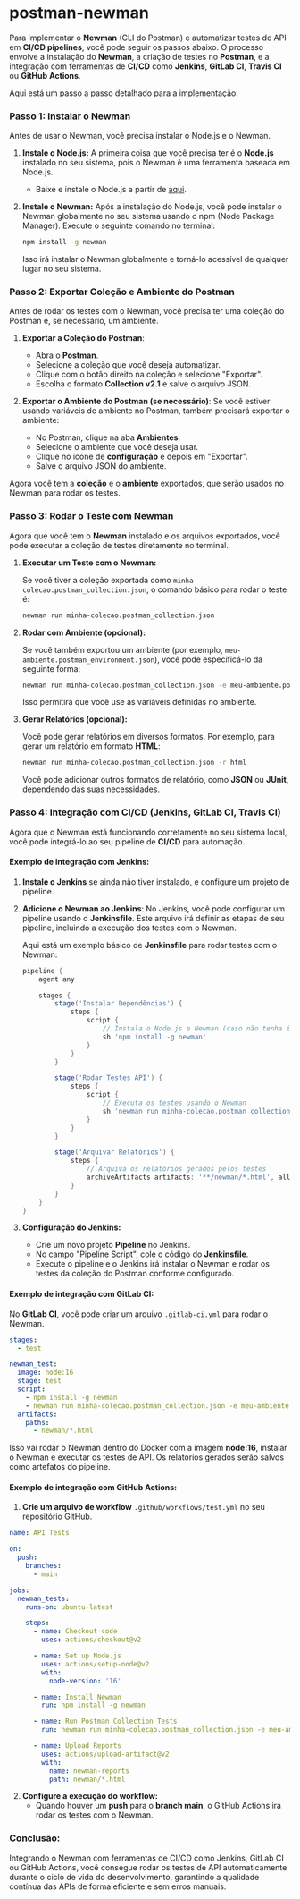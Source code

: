 # postman-newman

Para implementar o **Newman** (CLI do Postman) e automatizar testes de API em **CI/CD pipelines**, você pode seguir os passos abaixo. O processo envolve a instalação do **Newman**, a criação de testes no **Postman**, e a integração com ferramentas de **CI/CD** como **Jenkins**, **GitLab CI**, **Travis CI** ou **GitHub Actions**.

Aqui está um passo a passo detalhado para a implementação:

### **Passo 1: Instalar o Newman**

Antes de usar o Newman, você precisa instalar o Node.js e o Newman.

1. **Instale o Node.js:**
   A primeira coisa que você precisa ter é o **Node.js** instalado no seu sistema, pois o Newman é uma ferramenta baseada em Node.js.
   - Baixe e instale o Node.js a partir de [aqui](https://nodejs.org/).

2. **Instale o Newman:**
   Após a instalação do Node.js, você pode instalar o Newman globalmente no seu sistema usando o npm (Node Package Manager).
   Execute o seguinte comando no terminal:

   ```bash
   npm install -g newman
   ```

   Isso irá instalar o Newman globalmente e torná-lo acessível de qualquer lugar no seu sistema.

### **Passo 2: Exportar Coleção e Ambiente do Postman**

Antes de rodar os testes com o Newman, você precisa ter uma coleção do Postman e, se necessário, um ambiente.

1. **Exportar a Coleção do Postman**:
   - Abra o **Postman**.
   - Selecione a coleção que você deseja automatizar.
   - Clique com o botão direito na coleção e selecione "Exportar".
   - Escolha o formato **Collection v2.1** e salve o arquivo JSON.

2. **Exportar o Ambiente do Postman (se necessário)**:
   Se você estiver usando variáveis de ambiente no Postman, também precisará exportar o ambiente:
   - No Postman, clique na aba **Ambientes**.
   - Selecione o ambiente que você deseja usar.
   - Clique no ícone de **configuração** e depois em "Exportar".
   - Salve o arquivo JSON do ambiente.

Agora você tem a **coleção** e o **ambiente** exportados, que serão usados no Newman para rodar os testes.

### **Passo 3: Rodar o Teste com Newman**

Agora que você tem o **Newman** instalado e os arquivos exportados, você pode executar a coleção de testes diretamente no terminal.

1. **Executar um Teste com o Newman:**

   Se você tiver a coleção exportada como `minha-colecao.postman_collection.json`, o comando básico para rodar o teste é:

   ```bash
   newman run minha-colecao.postman_collection.json
   ```

2. **Rodar com Ambiente (opcional):**

   Se você também exportou um ambiente (por exemplo, `meu-ambiente.postman_environment.json`), você pode especificá-lo da seguinte forma:

   ```bash
   newman run minha-colecao.postman_collection.json -e meu-ambiente.postman_environment.json
   ```

   Isso permitirá que você use as variáveis definidas no ambiente.

3. **Gerar Relatórios (opcional):**

   Você pode gerar relatórios em diversos formatos. Por exemplo, para gerar um relatório em formato **HTML**:

   ```bash
   newman run minha-colecao.postman_collection.json -r html
   ```

   Você pode adicionar outros formatos de relatório, como **JSON** ou **JUnit**, dependendo das suas necessidades.

### **Passo 4: Integração com CI/CD (Jenkins, GitLab CI, Travis CI)**

Agora que o Newman está funcionando corretamente no seu sistema local, você pode integrá-lo ao seu pipeline de **CI/CD** para automação.

#### **Exemplo de integração com Jenkins:**

1. **Instale o Jenkins** se ainda não tiver instalado, e configure um projeto de pipeline.

2. **Adicione o Newman ao Jenkins**:
   No Jenkins, você pode configurar um pipeline usando o **Jenkinsfile**. Este arquivo irá definir as etapas de seu pipeline, incluindo a execução dos testes com o Newman.

   Aqui está um exemplo básico de **Jenkinsfile** para rodar testes com o Newman:

   ```groovy
   pipeline {
       agent any

       stages {
           stage('Instalar Dependências') {
               steps {
                   script {
                       // Instala o Node.js e Newman (caso não tenha instalado no Jenkins)
                       sh 'npm install -g newman'
                   }
               }
           }

           stage('Rodar Testes API') {
               steps {
                   script {
                       // Executa os testes usando o Newman
                       sh 'newman run minha-colecao.postman_collection.json -e meu-ambiente.postman_environment.json -r html'
                   }
               }
           }

           stage('Arquivar Relatórios') {
               steps {
                   // Arquiva os relatórios gerados pelos testes
                   archiveArtifacts artifacts: '**/newman/*.html', allowEmptyArchive: true
               }
           }
       }
   }
   ```

3. **Configuração do Jenkins:**
   - Crie um novo projeto **Pipeline** no Jenkins.
   - No campo "Pipeline Script", cole o código do **Jenkinsfile**.
   - Execute o pipeline e o Jenkins irá instalar o Newman e rodar os testes da coleção do Postman conforme configurado.

#### **Exemplo de integração com GitLab CI:**

No **GitLab CI**, você pode criar um arquivo `.gitlab-ci.yml` para rodar o Newman.

```yaml
stages:
  - test

newman_test:
  image: node:16
  stage: test
  script:
    - npm install -g newman
    - newman run minha-colecao.postman_collection.json -e meu-ambiente.postman_environment.json -r html
  artifacts:
    paths:
      - newman/*.html
```

Isso vai rodar o Newman dentro do Docker com a imagem **node:16**, instalar o Newman e executar os testes de API. Os relatórios gerados serão salvos como artefatos do pipeline.

#### **Exemplo de integração com GitHub Actions:**

1. **Crie um arquivo de workflow** `.github/workflows/test.yml` no seu repositório GitHub.

```yaml
name: API Tests

on:
  push:
    branches:
      - main

jobs:
  newman_tests:
    runs-on: ubuntu-latest

    steps:
      - name: Checkout code
        uses: actions/checkout@v2

      - name: Set up Node.js
        uses: actions/setup-node@v2
        with:
          node-version: '16'

      - name: Install Newman
        run: npm install -g newman

      - name: Run Postman Collection Tests
        run: newman run minha-colecao.postman_collection.json -e meu-ambiente.postman_environment.json -r html

      - name: Upload Reports
        uses: actions/upload-artifact@v2
        with:
          name: newman-reports
          path: newman/*.html
```

2. **Configure a execução do workflow:**
   - Quando houver um **push** para o **branch main**, o GitHub Actions irá rodar os testes com o Newman.

### **Conclusão:**
Integrando o Newman com ferramentas de CI/CD como Jenkins, GitLab CI ou GitHub Actions, você consegue rodar os testes de API automaticamente durante o ciclo de vida do desenvolvimento, garantindo a qualidade contínua das APIs de forma eficiente e sem erros manuais.